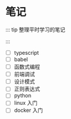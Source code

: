 # 笔记

::: tip 整理平时学习的笔记

:::

- [ ] typescript
- [ ] babel
- [ ] 函数式编程
- [ ] 前端调试
- [ ] 设计模式
- [ ] 正则表达式
- [ ] python
- [ ] linux 入门
- [ ] docker 入门
